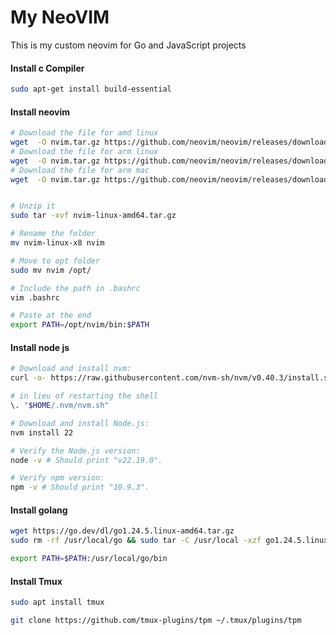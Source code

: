 # My NeoVIM

This is my custom neovim for Go and JavaScript projects

#### Install c Compiler
```bash
sudo apt-get install build-essential
```

#### Install neovim
```bash
# Download the file for amd linux
wget  -O nvim.tar.gz https://github.com/neovim/neovim/releases/download/v0.11.4/nvim-linux-x86_64.tar.gz
# Download the file for arm linux
wget  -O nvim.tar.gz https://github.com/neovim/neovim/releases/download/v0.11.4/nvim-linux-arm64.tar.gz
# Download the file for arm mac
wget  -O nvim.tar.gz https://github.com/neovim/neovim/releases/download/v0.11.4/nvim-macos-arm64.tar.gz


# Unzip it
sudo tar -xvf nvim-linux-amd64.tar.gz

# Rename the folder
mv nvim-linux-x8 nvim

# Move to opt folder
sudo mv nvim /opt/

# Include the path in .bashrc
vim .bashrc

# Paste at the end
export PATH=/opt/nvim/bin:$PATH
```

#### Install node js
```bash
# Download and install nvm:
curl -o- https://raw.githubusercontent.com/nvm-sh/nvm/v0.40.3/install.sh | bash

# in lieu of restarting the shell
\. "$HOME/.nvm/nvm.sh"

# Download and install Node.js:
nvm install 22

# Verify the Node.js version:
node -v # Should print "v22.19.0".

# Verify npm version:
npm -v # Should print "10.9.3".

```

#### Install golang
```bash
wget https://go.dev/dl/go1.24.5.linux-amd64.tar.gz
sudo rm -rf /usr/local/go && sudo tar -C /usr/local -xzf go1.24.5.linux-amd64.tar.gz

export PATH=$PATH:/usr/local/go/bin
```

#### Install Tmux
```bash
sudo apt install tmux

git clone https://github.com/tmux-plugins/tpm ~/.tmux/plugins/tpm
```
